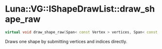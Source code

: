 # Luna::VG::IShapeDrawList::draw_shape_raw

```c++
virtual void draw_shape_raw(Span< const Vertex > vertices, Span< const u32 > indices)=0
```

Draws one shape by submitting vertices and indices directly. 

